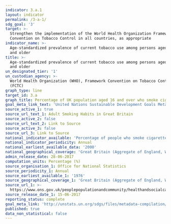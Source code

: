 ```yaml
---
indicator: 3.a.1
layout: indicator
permalink: /3-a-1/
sdg_goal: '3'
target: >-
  Strengthen the implementation of the World Health Organization Framework
  Convention on Tobacco Control in all countries, as appropriate
indicator_name: >-
  Age-standardized prevalence of current tobacco use among persons aged 15 years
  and older
title: >-
  Age-standardized prevalence of current tobacco use among persons aged 15 years
  and older
un_designated_tier: '1'
un_custodian_agency: >-
  World Health Organization (WHO), Framework Convention on Tobacco Control
  (FCTC)
graph_type: line
target_id: 3.a
graph_title: Percentage of UK population aged 16 and over who smoke cigarettes
goal_meta_link_text: 'United Nations Sustainable Development Goals Metadata: Goal 3'
source_active_1: true
source_url_text_1: Adult Smoking Habits in Great Britain
source_active_2: false
source_url_text_2: Link to Source
source_active_3: false
source_url_3: Link to Source
national_indicator_available: 'Percentage of people who smoke cigarettes, aged 16 years and older.'
national_indicator_periodicity: Annual
national_earliest_available_data: '2000'
national_geographical_coverage: 'Great Britain (Aggregate of England, Wales, and Scotland)'
admin_release_date: 28-06-2017
computation_units: Percentage (%)
source_organisation_1: Office for National Statistics
source_periodicity_1: Annual
source_earliest_available_1: '1976'
source_geographical_coverage_1: 'Great Britain (Aggregate of England, Wales, and Scotland)'
source_url_1: >-
  https://www.ons.gov.uk/peoplepopulationandcommunity/healthandsocialcare/drugusealcoholandsmoking/datasets/adultsmokinghabitsingreatbritain
source_release_date_1: 15-06-2017
reporting_status: complete
goal_meta_link: 'http://unstats.un.org/sdgs/files/metadata-compilation/Metadata-Goal-3.pdf'
published: true
data_non_statistical: false
---
```


